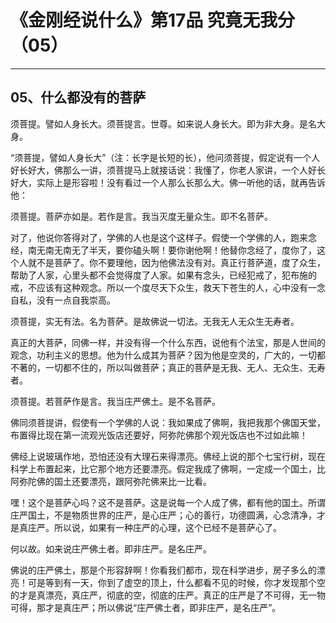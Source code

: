 # 《金刚经说什么》第17品 究竟无我分（05）

------

## 05、什么都没有的菩萨

须菩提。譬如人身长大。须菩提言。世尊。如来说人身长大。即为非大身。是名大身。

“须菩提，譬如人身长大”（注：长字是长短的长），他问须菩提，假定说有一个人好长好大，佛那么一讲，须菩提马上就接话说：我懂了，你老人家讲，一个人好长好大，实际上是形容啦！没有看过一个人那么长那么大。佛一听他的话，就再告诉他：

须菩提。菩萨亦如是。若作是言。我当灭度无量众生。即不名菩萨。

对了，他说你答得对了，学佛的人也是这个这样子。假使一个学佛的人，跑来念经，南无南无南无了半天，要你磕头啊！要你谢他啊！他替你念经了，度你了，这个人就不是菩萨了。你不要理他，因为他佛法没有对。真正行菩萨道，度了众生，帮助了人家，心里头都不会觉得度了人家。如果有念头，已经犯戒了，犯布施的戒，不应该有这种观念。所以一个度尽天下众生，救天下苍生的人，心中没有一念自私，没有一点自我崇高。

须菩提，实无有法。名为菩萨。是故佛说一切法。无我无人无众生无寿者。

真正的大菩萨，同佛一样，并没有得一个什么东西，说他有个法宝，那是人世间的观念，功利主义的思想。他为什么成其为菩萨？因为他是空灵的，广大的，一切都不著的，一切都不住的，所以叫做菩萨；真正的菩萨是无我、无人、无众生、无寿者。

须菩提。若菩萨作是言。我当庄严佛土。是不名菩萨。

佛同须菩提讲，假使有一个学佛的人说：我如果成了佛啊，我把我那个佛国天堂，布置得比现在第一流观光饭店还要好，阿弥陀佛那个观光饭店也不过如此嘛！

佛经上说玻璃作地，恐怕还没有大理石来得漂亮。佛经上说的那个七宝行树，现在科学上布置起来，比它那个地方还要漂亮。假定我成了佛啊，一定成一个国土，比阿弥陀佛的国土还要漂亮，跟阿弥陀佛来比一比看。

嘿！这个是菩萨心吗？这不是菩萨。这是说每一个人成了佛，都有他的国土。所谓庄严国土，不是物质世界的庄严，是心庄严；心的善行，功德圆满，心念清净，才是真庄严。所以说，如果有一种庄严的心理，这个已经不是菩萨心了。

何以故。如来说庄严佛土者。即非庄严。是名庄严。

佛说的庄严佛土，那是个形容辞啊！你看我们都市，现在科学进步，房子多么的漂亮！可是等到有一天，你到了虚空的顶上，什么都看不见的时候，你才发现那个空的才是真漂亮，真庄严，彻底的空，彻底的庄严。真正的庄严是了不可得，无一物可得，那才是真庄严；所以佛说“庄严佛土者，即非庄严，是名庄严”。


